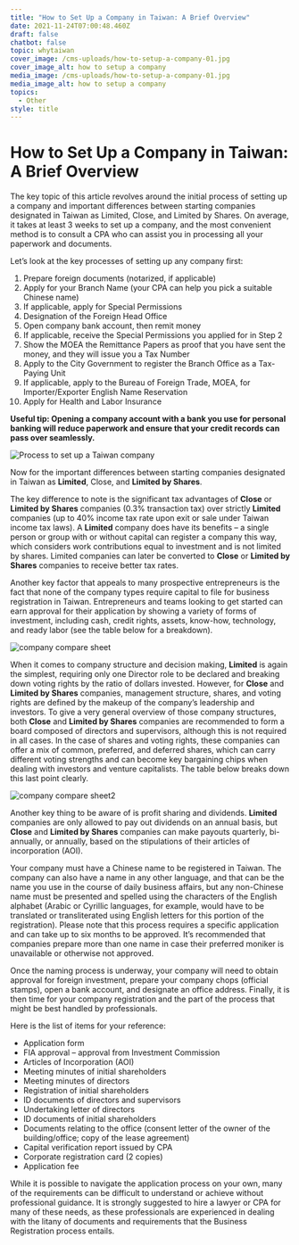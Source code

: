 ```yaml
---
title: "How to Set Up a Company in Taiwan: A Brief Overview"
date: 2021-11-24T07:00:48.460Z
draft: false
chatbot: false
topic: whytaiwan
cover_image: /cms-uploads/how-to-setup-a-company-01.jpg
cover_image_alt: how to setup a company
media_image: /cms-uploads/how-to-setup-a-company-01.jpg
media_image_alt: how to setup a company
topics:
  - Other
style: title
---
```

# How to Set Up a Company in Taiwan: A Brief Overview

The key topic of this article revolves around the initial process of setting up a company and important differences between starting companies designated in Taiwan as Limited, Close, and Limited by Shares. On average, it takes at least 3 weeks to set up a company, and the most convenient method is to consult a CPA who can assist you in processing all your paperwork and documents.

Let’s look at the key processes of setting up any company first:

1. Prepare foreign documents (notarized, if applicable)
2. Apply for your Branch Name (your CPA can help you pick a suitable Chinese name)
3. If applicable, apply for Special Permissions
4. Designation of the Foreign Head Office
5. Open company bank account, then remit money
6. If applicable, receive the Special Permissions you applied for in Step 2
7. Show the MOEA the Remittance Papers as proof that you have sent the money, and they will issue you a Tax Number
8. Apply to the City Government to register the Branch Office as a Tax-Paying Unit
9. If applicable, apply to the Bureau of Foreign Trade, MOEA, for Importer/Exporter English Name Reservation
10. Apply for Health and Labor Insurance

**Useful tip: Opening a company account with a bank you use for personal banking will reduce paperwork and ensure that your credit records can pass over seamlessly.**

![Process to set up a Taiwan company](/cms-uploads/process-to-set-up-a-taiwan-company.jpg)

Now for the important differences between starting companies designated in Taiwan as **Limited**, Close, and **Limited by Shares**. 

The key difference to note is the significant tax advantages of **Close** or **Limited by Shares** companies (0.3% transaction tax) over strictly **Limited** companies (up to 40% income tax rate upon exit or sale under Taiwan income tax laws). A **Limited** company does have its benefits – a single person or group with or without capital can register a company this way, which considers work contributions equal to investment and is not limited by shares. Limited companies can later be converted to **Close** or **Limited by Shares** companies to receive better tax rates.

Another key factor that appeals to many prospective entrepreneurs is the fact that none of the company types require capital to file for business registration in Taiwan. Entrepreneurs and teams looking to get started can earn approval for their application by showing a variety of forms of investment, including cash, credit rights, assets, know-how, technology, and ready labor (see the table below for a breakdown).

![company compare sheet](/cms-uploads/compare-sheet.jpg)

When it comes to company structure and decision making, **Limited** is again the simplest, requiring only one Director role to be declared and breaking down voting rights by the ratio of dollars invested. However, for **Close** and **Limited by Shares** companies, management structure, shares, and voting rights are defined by the makeup of the company’s leadership and investors. To give a very general overview of those company structures, both **Close** and **Limited by Shares** companies are recommended to form a board composed of directors and supervisors, although this is not required in all cases. In the case of shares and voting rights, these companies can offer a mix of common, preferred, and deferred shares, which can carry different voting strengths and can become key bargaining chips when dealing with investors and venture capitalists. The table below breaks down this last point clearly.

![company compare sheet2](/cms-uploads/compare-sheet2.jpg.png)

Another key thing to be aware of is profit sharing and dividends. **Limited** companies are only allowed to pay out dividends on an annual basis, but **Close** and **Limited by Shares** companies can make payouts quarterly, bi-annually, or annually, based on the stipulations of their articles of incorporation (AOI).

Your company must have a Chinese name to be registered in Taiwan. The company can also have a name in any other language, and that can be the name you use in the course of daily business affairs, but any non-Chinese name must be presented and spelled using the characters of the English alphabet (Arabic or Cyrillic languages, for example, would have to be translated or transliterated using English letters for this portion of the registration). Please note that this process requires a specific application and can take up to six months to be approved. It’s recommended that companies prepare more than one name in case their preferred moniker is unavailable or otherwise not approved.

Once the naming process is underway, your company will need to obtain approval for foreign investment, prepare your company chops (official stamps), open a bank account, and designate an office address. Finally, it is then time for your company registration and the part of the process that might be best handled by professionals. 

Here is the list of items for your reference:

* Application form
* FIA approval – approval from Investment Commission
* Articles of Incorporation (AOI)
* Meeting minutes of initial shareholders
* Meeting minutes of directors
* Registration of initial shareholders
* ID documents of directors and supervisors
* Undertaking letter of directors
* ID documents of initial shareholders
* Documents relating to the office (consent letter of the owner of the building/office; copy of the lease agreement)
* Capital verification report issued by CPA
* Corporate registration card (2 copies)
* Application fee

While it is possible to navigate the application process on your own, many of the requirements can be difficult to understand or achieve without professional guidance. It is strongly suggested to hire a lawyer or CPA for many of these needs, as these professionals are experienced in dealing with the litany of documents and requirements that the Business Registration process entails.
